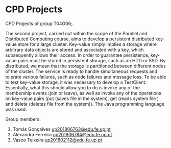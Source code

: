 # CPD Projects

CPD Projects of group T04G06;.

The second project, carried out within the scope of the Parallel and Distributed Computing course, aims to develop a persistent distributed key-value store for a large cluster. Key-value simply implies a storage where arbitrary data objects are stored and associated with a key, which subsequently allows their access. In order to guarantee persistence, key-value pairs must be stored in persistent storage, such as an HDD or SSD. By distributed, we mean that the storage is partitioned between different nodes of the cluster. The service is ready to handle simultaneous requests and tolerate various failures, such as node failures and message loss.
To be able to test key-value storage, it was necessary to develop a TestClient. Essentially, what this should allow you to do is invoke any of the membership events (join or leave), as well as invoke any of the operations on key-value pairs (put (saves file in the system), get (reads system file ) and delete (deletes file from the system)).
The Java programming language was used.


Group members:

1. Tomás Gonçalves	 up201806763@edu.fe.up.pt	
2. Alexandra Ferreira 	up201806784@edu.fe.up.pt
3. Vasco Teixeira	up201802112@edu.fe.up.pt
